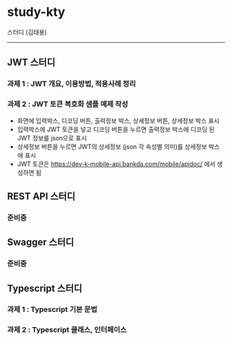 # study-kty

스터디 (김태용)

---

## JWT 스터디

### 과제 1 : JWT 개요, 이용방법, 적용사례 정리

### 과제 2 : JWT 토큰 복호화 샘플 예제 작성

* 화면에 입력박스, 디코딩 버튼, 출력정보 박스, 상세정보 버튼, 상세정보 박스 표시
* 입력박스에 JWT 토큰을 넣고 디코딩 버튼을 누르면 출력정보 박스에 디코딩 된 JWT 정보를 json으로 표시
* 상세정보 버튼을 누르면 JWT의 상세정보 (json 각 속성별 의미)를 상세정보 박스에 표시
* JWT 토큰은 https://dev-k-mobile-api.bankda.com/mobile/apidoc/ 에서 생성하면 됨

## REST API 스터디

### 준비중

## Swagger 스터디

### 준비중

## Typescript 스터디

### 과제 1 : Typescript 기본 문법

### 과제 2 : Typescript 클래스, 인터페이스
